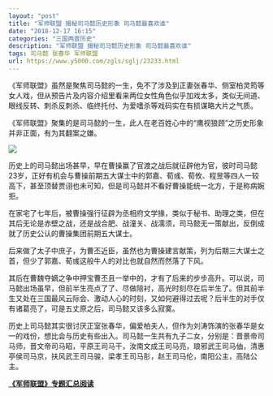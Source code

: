 ```yaml
---
layout: "post"
title: "军师联盟 揭秘司马懿历史形象 司马懿最喜欢谁"
date: "2018-12-17 16:15"
categories: "三国两晋历史"
description: "军师联盟 揭秘司马懿历史形象 司马懿最喜欢谁"
tags: 司马懿 张春华 军师联盟
url: https://www.y5000.com/zgls/sglj/23233.html
---
```






《军师联盟》虽然是聚焦司马懿的一生，免不了涉及到正妻张春华、侧室柏灵筠等女人戏，但从预告片及内容介绍里看来两位女性角色似乎加戏太多，类似无间道、眼线反转、刺杀反刺杀、临终托付、为爱嗜杀等戏码实在有损谋略大片之气质。

《军师联盟》聚集的是司马懿的一生，此人在老百姓心中的“鹰视狼顾”之历史形象并非正面，有为其翻案之嫌。

![](https://img.y5000.com/uploads/allimg/170705/8-1FF5144445459.jpg)

历史上的司马懿出场甚早，早在曹操赢了官渡之战后就征辟他为官，彼时司马懿23岁，正好有机会与曹操前期五大谋士中的郭嘉、荀彧、荀攸、程昱等四人一较高下，甚至顶替贾诩也未可知，但是司马懿并不看好曹操能统一北方，于是称病婉拒。

在家宅了七年后，被曹操强行征辟为丞相府文学掾，类似于秘书、助理之类，但在其后无论是赤壁之战，还是战合肥、战潼关、战濡须，司马懿无一策献出，反倒成就了历史公认的曹操集团前期五大谋士。

后来做了太子中庶子，为曹丕近臣，虽然也为曹操建言献策，列为后期三大谋士之首，但少了郭嘉、荀彧这般牛人的对比也就自然而然落了下风。

其后在曹魏夺嫡之争中押宝曹丕且一举中的，才有了后来的步步高升。可以说，司马懿出场虽早，但前半生亮点了了、尽做陪衬，高光时刻尽在后半生了。但其前半生又处在三国最风云际会、激动人心的时刻，又如何避得过去呢？后半生的对手仅有诸葛亮了，可是五丈原之后，司马懿又该多么寂寞。

历史上司马懿其实很讨厌正室张春华，偏爱柏夫人，但作为刘涛饰演的张春华是女一的戏份，想比会与历史有些出入。司马懿一生共有九子二女，分别是：晋景帝司马师，晋文帝司马昭，平原王司马干，汝南文成王司马亮，琅邪武王司马伷，清惠亭侯司马京，扶风武王司马骏，梁孝王司马肜，赵王司马伦，南阳公主，高陆公主。

**[《军师联盟》专题汇总阅读](https://www.y5000.com/zgls/sglj/23240.html)**
